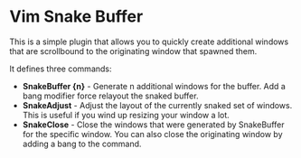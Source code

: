 Vim Snake Buffer
================

This is a simple plugin that allows you to quickly create additional windows
that are scrollbound to the originating window that spawned them.

It defines three commands:

* **SnakeBuffer {n}** - Generate n additional windows for the buffer. Add a 
  bang modifier force relayout the snaked buffer.
* **SnakeAdjust** - Adjust the layout of the currently snaked set of windows.
  This is useful if you wind up resizing your window a lot.
* **SnakeClose** - Close the windows that were generated by SnakeBuffer for
  the specific window. You can also close the originating window by adding
  a bang to the command.
